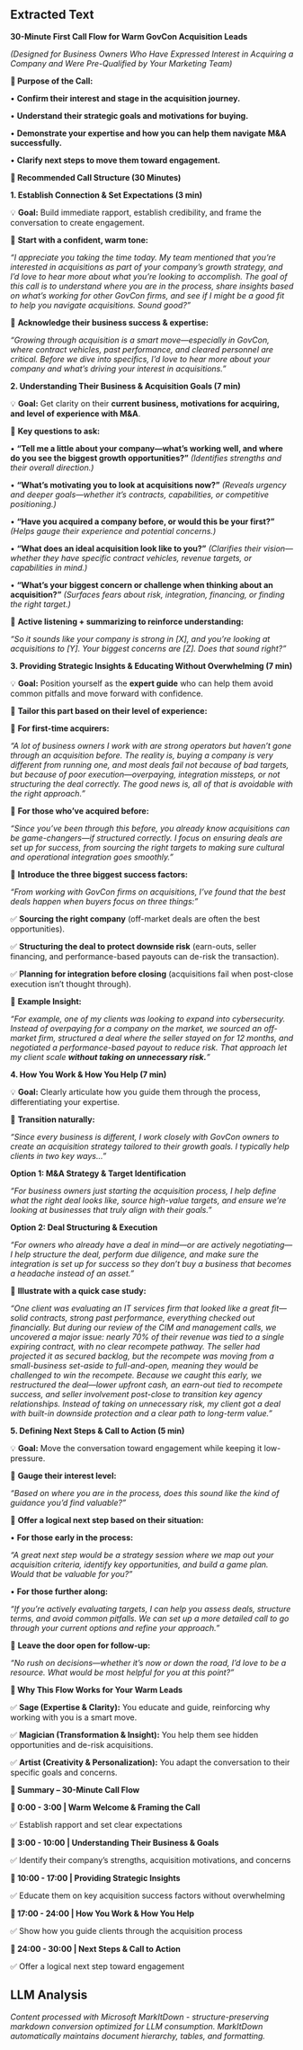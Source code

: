 ## Extracted Text
**30-Minute First Call Flow for Warm GovCon Acquisition Leads**

*(Designed for Business Owners Who Have Expressed Interest in Acquiring a Company and Were Pre-Qualified by Your Marketing Team)*

**📌 Purpose of the Call:**

• **Confirm their interest and stage in the acquisition journey.**

• **Understand their strategic goals and motivations for buying.**

• **Demonstrate your expertise and how you can help them navigate M&A successfully.**

• **Clarify next steps to move them toward engagement.**

**🔹 Recommended Call Structure (30 Minutes)**

**1. Establish Connection & Set Expectations (3 min)**

💡 **Goal:** Build immediate rapport, establish credibility, and frame the conversation to create engagement.

🔹 **Start with a confident, warm tone:**

*“I appreciate you taking the time today. My team mentioned that you’re interested in acquisitions as part of your company’s growth strategy, and I’d love to hear more about what you’re looking to accomplish. The goal of this call is to understand where you are in the process, share insights based on what’s working for other GovCon firms, and see if I might be a good fit to help you navigate acquisitions. Sound good?”*

🔹 **Acknowledge their business success & expertise:**

*“Growing through acquisition is a smart move—especially in GovCon, where contract vehicles, past performance, and cleared personnel are critical. Before we dive into specifics, I’d love to hear more about your company and what’s driving your interest in acquisitions.”*

**2. Understanding Their Business & Acquisition Goals (7 min)**

💡 **Goal:** Get clarity on their **current business, motivations for acquiring, and level of experience with M&A**.

🔹 **Key questions to ask:**

• **“Tell me a little about your company—what’s working well, and where do you see the biggest growth opportunities?”** *(Identifies strengths and their overall direction.)*

• **“What’s motivating you to look at acquisitions now?”** *(Reveals urgency and deeper goals—whether it’s contracts, capabilities, or competitive positioning.)*

• **“Have you acquired a company before, or would this be your first?”** *(Helps gauge their experience and potential concerns.)*

• **“What does an ideal acquisition look like to you?”** *(Clarifies their vision—whether they have specific contract vehicles, revenue targets, or capabilities in mind.)*

• **“What’s your biggest concern or challenge when thinking about an acquisition?”** *(Surfaces fears about risk, integration, financing, or finding the right target.)*

🔹 **Active listening + summarizing to reinforce understanding:**

*“So it sounds like your company is strong in [X], and you’re looking at acquisitions to [Y]. Your biggest concerns are [Z]. Does that sound right?”*

**3. Providing Strategic Insights & Educating Without Overwhelming (7 min)**

💡 **Goal:** Position yourself as the **expert guide** who can help them avoid common pitfalls and move forward with confidence.

🔹 **Tailor this part based on their level of experience:**

🔹 **For first-time acquirers:**

*“A lot of business owners I work with are strong operators but haven’t gone through an acquisition before. The reality is, buying a company is very different from running one, and most deals fail not because of bad targets, but because of poor execution—overpaying, integration missteps, or not structuring the deal correctly. The good news is, all of that is avoidable with the right approach.”*

🔹 **For those who’ve acquired before:**

*“Since you’ve been through this before, you already know acquisitions can be game-changers—if structured correctly. I focus on ensuring deals are set up for success, from sourcing the right targets to making sure cultural and operational integration goes smoothly.”*

🔹 **Introduce the three biggest success factors:**

*“From working with GovCon firms on acquisitions, I’ve found that the best deals happen when buyers focus on three things:”*

✅ **Sourcing the right company** (off-market deals are often the best opportunities).

✅ **Structuring the deal to protect downside risk** (earn-outs, seller financing, and performance-based payouts can de-risk the transaction).

✅ **Planning for integration before closing** (acquisitions fail when post-close execution isn’t thought through).

🚀 **Example Insight:**

*“For example, one of my clients was looking to expand into cybersecurity. Instead of overpaying for a company on the market, we sourced an off-market firm, structured a deal where the seller stayed on for 12 months, and negotiated a performance-based payout to reduce risk. That approach let my client scale* ***without taking on unnecessary risk.****”*

**4. How You Work & How You Help (7 min)**

💡 **Goal:** Clearly articulate how you guide them through the process, differentiating your expertise.

🔹 **Transition naturally:**

*“Since every business is different, I work closely with GovCon owners to create an acquisition strategy tailored to their growth goals. I typically help clients in two key ways…”*

**Option 1: M&A Strategy & Target Identification**

*“For business owners just starting the acquisition process, I help define what the right deal looks like, source high-value targets, and ensure we’re looking at businesses that truly align with their goals.”*

**Option 2: Deal Structuring & Execution**

*“For owners who already have a deal in mind—or are actively negotiating—I help structure the deal, perform due diligence, and make sure the integration is set up for success so they don’t buy a business that becomes a headache instead of an asset.”*

🔹 **Illustrate with a quick case study:**

*“One client was evaluating an IT services firm that looked like a great fit—solid contracts, strong past performance, everything checked out financially. But during our review of the CIM and management calls, we uncovered a major issue: nearly 70% of their revenue was tied to a single expiring contract, with no clear recompete pathway. The seller had projected it as secured backlog, but the recompete was moving from a small-business set-aside to full-and-open, meaning they would be challenged to win the recompete. Because we caught this early, we restructured the deal—lower upfront cash, an earn-out tied to recompete success, and seller involvement post-close to transition key agency relationships. Instead of taking on unnecessary risk, my client got a deal with built-in downside protection and a clear path to long-term value.”*

**5. Defining Next Steps & Call to Action (5 min)**

💡 **Goal:** Move the conversation toward engagement while keeping it low-pressure.

🔹 **Gauge their interest level:**

*“Based on where you are in the process, does this sound like the kind of guidance you’d find valuable?”*

🔹 **Offer a logical next step based on their situation:**

• **For those early in the process:**

*“A great next step would be a strategy session where we map out your acquisition criteria, identify key opportunities, and build a game plan. Would that be valuable for you?”*

• **For those further along:**

*“If you’re actively evaluating targets, I can help you assess deals, structure terms, and avoid common pitfalls. We can set up a more detailed call to go through your current options and refine your approach.”*

🔹 **Leave the door open for follow-up:**

*“No rush on decisions—whether it’s now or down the road, I’d love to be a resource. What would be most helpful for you at this point?”*

**🚀 Why This Flow Works for Your Warm Leads**

✅ **Sage (Expertise & Clarity):** You educate and guide, reinforcing why working with you is a smart move.

✅ **Magician (Transformation & Insight):** You help them see hidden opportunities and de-risk acquisitions.

✅ **Artist (Creativity & Personalization):** You adapt the conversation to their specific goals and concerns.

**📌 Summary – 30-Minute Call Flow**

**🔹 0:00 - 3:00 | Warm Welcome & Framing the Call**

✅ Establish rapport and set clear expectations

**🔹 3:00 - 10:00 | Understanding Their Business & Goals**

✅ Identify their company’s strengths, acquisition motivations, and concerns

**🔹 10:00 - 17:00 | Providing Strategic Insights**

✅ Educate them on key acquisition success factors without overwhelming

**🔹 17:00 - 24:00 | How You Work & How You Help**

✅ Show how you guide clients through the acquisition process

**🔹 24:00 - 30:00 | Next Steps & Call to Action**

✅ Offer a logical next step toward engagement

## LLM Analysis
*Content processed with Microsoft MarkItDown - structure-preserving markdown conversion optimized for LLM consumption. MarkItDown automatically maintains document hierarchy, tables, and formatting.*
